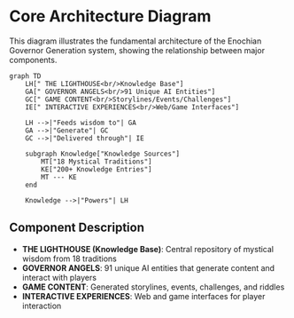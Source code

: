 # Core Architecture Diagram

This diagram illustrates the fundamental architecture of the Enochian Governor Generation system, showing the relationship between major components.

```mermaid
graph TD
    LH[" THE LIGHTHOUSE<br/>Knowledge Base"]
    GA[" GOVERNOR ANGELS<br/>91 Unique AI Entities"]
    GC[" GAME CONTENT<br/>Storylines/Events/Challenges"]
    IE[" INTERACTIVE EXPERIENCES<br/>Web/Game Interfaces"]

    LH -->|"Feeds wisdom to"| GA
    GA -->|"Generate"| GC
    GC -->|"Delivered through"| IE

    subgraph Knowledge["Knowledge Sources"]
        MT["18 Mystical Traditions"]
        KE["200+ Knowledge Entries"]
        MT --- KE
    end

    Knowledge -->|"Powers"| LH
```

## Component Description

- **THE LIGHTHOUSE (Knowledge Base)**: Central repository of mystical wisdom from 18 traditions
- **GOVERNOR ANGELS**: 91 unique AI entities that generate content and interact with players
- **GAME CONTENT**: Generated storylines, events, challenges, and riddles
- **INTERACTIVE EXPERIENCES**: Web and game interfaces for player interaction